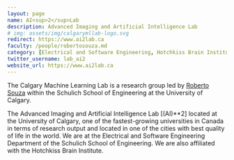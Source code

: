```yaml
---
layout: page
name: AI<sup>2</sup>Lab
description: Advanced Imaging and Artificial Intelligence Lab
# img: assets/img/calgarymllab-logo.svg
redirect: https://www.ai2lab.ca
faculty: /people/robertosouza.md
category: [Electrical and Software Engineering, Hotchkiss Brain Institute]
twitter_username: lab_ai2
website_url: https://www.ai2lab.ca
---
```


The Calgary Machine Learning Lab is a research group led by [Roberto Souza](/_people/roberto_souza.md) within the Schulich School of Engineering at the University of Calgary.

The Advanced Imaging and Artificial Intelligence Lab [(AI)**2] located at the University of Calgary, one of the fastest-growing universities in Canada in terms of research output and located in one of the cities with best quality of life in the world. We are at the Electrical and Software Engineering Department of the Schulich School of Engineering. We are also affiliated with the Hotchkiss Brain Institute.